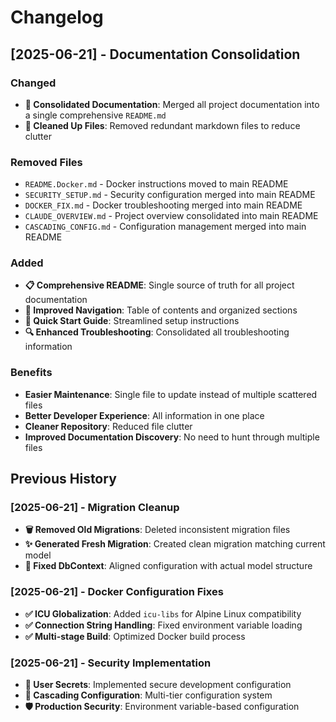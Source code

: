 # Changelog

## [2025-06-21] - Documentation Consolidation

### Changed
- **📖 Consolidated Documentation**: Merged all project documentation into a single comprehensive `README.md`
- **🧹 Cleaned Up Files**: Removed redundant markdown files to reduce clutter

### Removed Files
- `README.Docker.md` - Docker instructions moved to main README
- `SECURITY_SETUP.md` - Security configuration merged into main README
- `DOCKER_FIX.md` - Docker troubleshooting merged into main README
- `CLAUDE_OVERVIEW.md` - Project overview consolidated into main README
- `CASCADING_CONFIG.md` - Configuration management merged into main README

### Added
- **📋 Comprehensive README**: Single source of truth for all project documentation
- **🎯 Improved Navigation**: Table of contents and organized sections
- **🚀 Quick Start Guide**: Streamlined setup instructions
- **🔍 Enhanced Troubleshooting**: Consolidated all troubleshooting information

### Benefits
- **Easier Maintenance**: Single file to update instead of multiple scattered files
- **Better Developer Experience**: All information in one place
- **Cleaner Repository**: Reduced file clutter
- **Improved Documentation Discovery**: No need to hunt through multiple files

## Previous History

### [2025-06-21] - Migration Cleanup
- **🗑️ Removed Old Migrations**: Deleted inconsistent migration files
- **✨ Generated Fresh Migration**: Created clean migration matching current model
- **🔧 Fixed DbContext**: Aligned configuration with actual model structure

### [2025-06-21] - Docker Configuration Fixes
- **✅ ICU Globalization**: Added `icu-libs` for Alpine Linux compatibility
- **✅ Connection String Handling**: Fixed environment variable loading
- **✅ Multi-stage Build**: Optimized Docker build process

### [2025-06-21] - Security Implementation
- **🔐 User Secrets**: Implemented secure development configuration
- **🔄 Cascading Configuration**: Multi-tier configuration system
- **🛡️ Production Security**: Environment variable-based configuration
